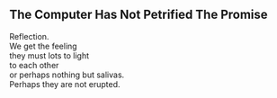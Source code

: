 The Computer Has Not Petrified The Promise
------------------------------------------
Reflection.  
We get the feeling  
they must lots to light  
to each other  
or perhaps nothing but salivas.  
Perhaps they are not erupted.  
